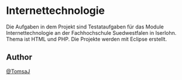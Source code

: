 # Internettechnologie

Die Aufgaben in dem Projekt sind Testataufgaben für das Module Internettechnologie an der Fachhochschule
Suedwestfalen in Iserlohn. Thema ist HTML und PHP. Die Projekte werden mit Eclipse erstellt.

## Author
[@TomsaJ](https://www.github.com/TomsaJ)
 

